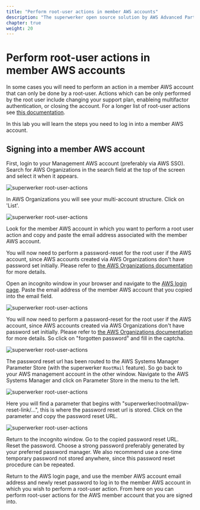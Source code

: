```yaml
---
title: "Perform root-user actions in member AWS accounts"
description: "The superwerker open source solution by AWS Advanced Partners kreuzwerker and superluminar automates the setup of an AWS Cloud environment with prescriptive best practices. It enables startups and SMBs to focus on their core business - by saving setup and maintenance time and money."
chapter: true
weight: 20
---
```


# Perform root-user actions in member AWS accounts

In some cases you will need to perform an action in a member AWS account that can only be done by a root-user. Actions which can be only performed by the root user include changing your support plan, enableing multifactor authentication, or closing the account. For a longer list of root-user actions see [this documentation](https://docs.aws.amazon.com/general/latest/gr/root-vs-iam.html).

In this lab you will learn the steps you need to log in into a member AWS account.

## Signing into a member AWS account

First, login to your Management AWS account (preferably via AWS SSO).
Search for AWS Organizations in the search field at the top of the screen and select it when it appears.

![superwerker root-user-actions](/screenshots/perform-root-user-actions/navigate-to-organizations.png)

In AWS Organizations you will see your multi-account structure. Click on 'List'.

![superwerker root-user-actions](/screenshots/perform-root-user-actions/organization-structure.png)

Look for the member AWS account in which you want to perform a root user action and copy and paste the email address associated with the member AWS account.

You will now need to perform a password-reset for the root user if the AWS account, since AWS accounts created via AWS Organizations don't have password set initially. Please refer to [the AWS Organizations documentation](https://docs.aws.amazon.com/organizations/latest/userguide/orgs_manage_accounts_access.html#orgs_manage_accounts_access-as-root) for more details.

Open an incognito window in your browser and navigate to the [AWS login page](https://console.aws.amazon.com/). Paste the email address of the member AWS account that you copied into the email field.

![superwerker root-user-actions](/screenshots/perform-root-user-actions/login-page.png)

You will now need to perform a password-reset for the root user if the AWS account, since AWS accounts created via AWS Organizations don't have password set initially. Please refer to [the AWS Organizations documentation](https://docs.aws.amazon.com/organizations/latest/userguide/orgs_manage_accounts_access.html#orgs_manage_accounts_access-as-root) for more details.
So click on "forgotten password" and fill in the captcha.

![superwerker root-user-actions](/screenshots/perform-root-user-actions/password-recovery.png)

The password reset url has been routed to the AWS Systems Manager Parameter Store (with the superwerker `RootMail` feature). So go back to your AWS management account in the other window.
Navigate to the AWS Systems Manager and click on Parameter Store in the menu to the left.

![superwerker root-user-actions](/screenshots/perform-root-user-actions/navigate-to-systems-manager.png)

Here you will find a parameter that begins with "superwerker/rootmail/pw-reset-link/...", this is where the password reset url is stored.
Click on the parameter and copy the password reset URL.

![superwerker root-user-actions](/screenshots/perform-root-user-actions/password-reset-parameter.png)

Return to the incognito window. Go to the copied password reset URL. Reset the password. Choose a strong password preferably generated by your preferred password manager. We also recommend use a one-time temporary password not stored anywhere, since this password reset procedure can be repeated.

Return to the AWS login page, and use the member AWS account email address and newly reset password to log in to the member AWS account in which you wish to perform a root-user action.
From here on you can perform root-user actions for the AWS member account that you are signed into.
